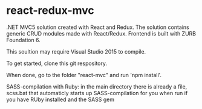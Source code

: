 # react-redux-mvc
.NET MVC5 solution created with React and Redux. The solution contains generic CRUD modules made with React/Redux.
Frontend is built with ZURB Foundation 6.

This soultion may require Visual Studio 2015 to compile.

To get started, clone this git respository.

When done, go to the folder "react-mvc" and run 'npm install'.

SASS-compilation with Ruby: in the main directory there is already a file, scss.bat that automaticly starts up SASS-compilation for you when run if you have RUby installed and the SASS gem
